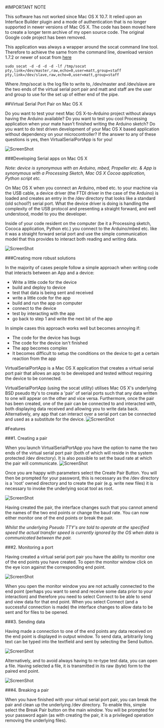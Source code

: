 #IMPORTANT NOTE

This software has not worked since Mac OS X 10.7. It relied upon an Interface Builder plugin and a mode of authentication that is no longer supported in newer versions of Mac OS X. The code has been moved here to create a longer term archive of my open source code. The original Google code project has been removed.

This application was always a wrapper around the socat command line tool. Therefore to achieve the same from the command line, download version 1.7.2 or newer of socat from [here](http://www.dest-unreach.org/)

    sudo socat -d -d -d -d -lf /tmp/socat pty,link=/dev/master,raw,echo=0,user=matt,group=staff pty,link=/dev/slave,raw,echo=0,user=matt,group=staff

Where /tmp/socat is the log file to write to, /dev/master and /dev/slave are the two ends of the virtual serial port pair and matt and staff are the user and group to use for the set up of either end of the pipe.


##Virtual Serial Port Pair on Mac OS X

Do you want to test your next Mac OS X-to-Arduino project without always having the Arduino available? Do you want to test you cool Processing application when your mate hasn't finished writing the Arduino sketch? Do you want to do test driven development of your Mac OS X based application without dependency on your microcontroller? If the answer to any of these questions is yes, then VirtualSerialPortApp is for you!

![ScreenShot](https://raw.github.com/clokey/PublicCode/master/MacOSXVirtualSerialPort/Documentation/img/CreatePair.png)


###Developing Serial apps on Mac OS X

_Note: device is synonymous with an Arduino, mbed, Propeller etc. & App is synonymous with a Processing Sketch, Mac OS X Cocoa application, Python script etc._

On Mac OS X when you connect an Arduino, mbed etc. to your machine via the USB cable, a device driver (the FTDI driver in the case of the Arduino) is loaded and creates an entry in the /dev directory that looks like a standard (old school?) serial port. What the device driver is doing is handling the complexity of the USB protocol and presenting a straight forward, and well understood, model to you the developer.

Inside of your code resident on the computer (be it a Processing sketch, Cococa application, Python etc.) you connect to the Arduino/mbed etc. like it was a straight forward serial port and use the simple communication model that this provides to interact both reading and writing data.

![ScreenShot](https://raw.github.com/clokey/PublicCode/master/MacOSXVirtualSerialPort/Documentation/img/VirtualSerialPortDocumentation.png)

###Creating more robust solutions

In the majority of cases people follow a simple approach when writing code that interacts between an App and a device:


  * Write a little code for the device
  * build and deploy to device
  * test that data is being sent and received
  * write a little code for the app
  * build and run the app on computer
  * connect to the device
  * test by interacting with the app
  * go back to step 1 and write the next bit of the app

In simple cases this approach works well but becomes annoying if:
  * The code for the device has bugs
  * The code for the device isn't finished
  * The app becomes complex
  * It becomes difficult to setup the conditions on the device to get a certain reaction from the app

VirtualSerialPortApp is a Mac OS X application that creates a virtual serial port pair that allows an app to be developed and tested without requiring the device to be connected.

VirtualSerialPortApp (using the socat utility) utilises Mac OS X's underlying BSD pseudo tty's to create a 'pair' of serial ports such that any data written to one will appear on the other and vice versa. Furthermore, once the pair has been created, one of the pair can be connected to and interacted with, both displaying data received and allowing you to write data back. Alternatively, any app that can interact over a serial port can be connected and used as a substitute for the device.
![ScreenShot](https://raw.github.com/clokey/PublicCode/master/MacOSXVirtualSerialPort/Documentation/img/VSP-socat.png)


#Features

###1. Creating a pair

When you launch VirtualSerialPortApp you have the option to name the two ends of the virtual serial port pair (both of which will reside in the system protected /dev directory). It is also possible to set the baud rate at which the pair will communicate.
![ScreenShot](https://raw.github.com/clokey/PublicCode/master/MacOSXVirtualSerialPort/Documentation/img/CreatePair.png)

Once you are happy with parameters select the Create Pair Button. You will then be prompted for your password, this is necessary as the /dev directory is a 'root' owned directory and to create the pair (e.g. write new files) it is necessary to invoke the underlying socat tool as root.

![ScreenShot](https://raw.github.com/clokey/PublicCode/master/MacOSXVirtualSerialPort/Documentation/img/SecurityPrompt.png)

Having created the pair, the interface changes such that you cannot amend the names of the two end points or change the baud rate. You can now either monitor one of the end points or break the pair.

*Whilst the underlying Pseudo TTY's are told to operate at the specified speed the actual transfer speed is currently ignored by the OS when data is communicated between the pair.*

###2. Monitoring a port

Having created a virtual serial port pair you have the ability to monitor one of the end points you have created. To open the monitor window click on the eye icon against the corresponding end point.

![ScreenShot](https://raw.github.com/clokey/PublicCode/master/MacOSXVirtualSerialPort/Documentation/img/MonitorMaster.png)

When you open the monitor window you are not actually connected to the end point (perhaps you want to send and receive some data prior to your interaction) and therefore you need to select Connect to be able to send and view data for that end point. When you select Connect (and a successful connection is made) the interface changes to allow data to be sent and for files to be opened.


###3. Sending data

Having made a connection to one of the end points any data received on the end point is displayed in output window. To send data, arbitrarily long text can be typed into the textfield and sent by selecting the Send button.

![ScreenShot](https://raw.github.com/clokey/PublicCode/master/MacOSXVirtualSerialPort/Documentation/img/MonitorConnectedSend.png)

Alternatively, and to avoid always having to re-type test data, you can open a file. Having selected a file, it is transmitted in its raw (byte) form to the paired end point.

![ScreenShot](https://raw.github.com/clokey/PublicCode/master/MacOSXVirtualSerialPort/Documentation/img/SendFile.png)

###4. Breaking a pair

When you have finished with your virtual serial port pair, you can break the pair and clean up the underlying /dev directory. To enable this, simple select the Break Pair button on the main window. You will be prompted for your password again (as with creating the pair, it is a privileged operation removing the underlying files).
